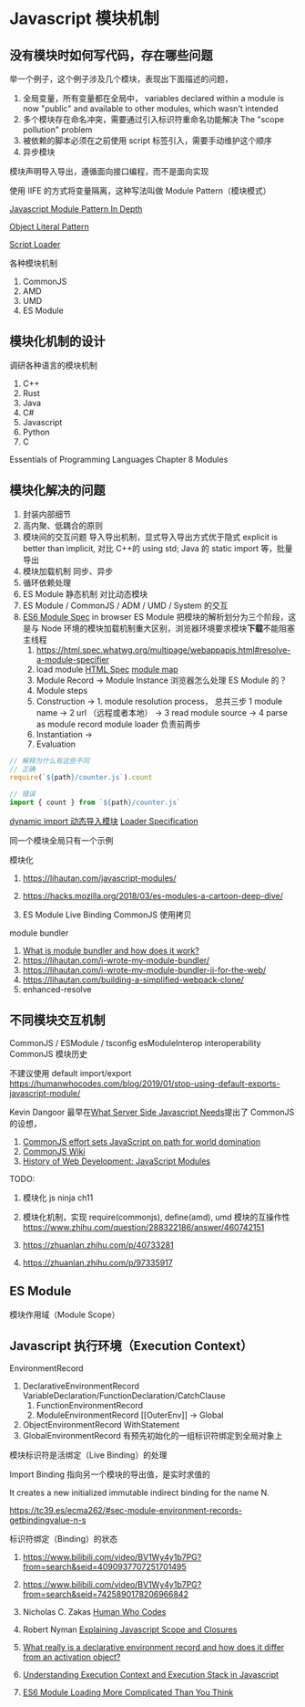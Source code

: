 # Javascript 模块机制

## 没有模块时如何写代码，存在哪些问题

举一个例子，这个例子涉及几个模块，表现出下面描述的问题，

1. 全局变量，所有变量都在全局中， variables declared within a module is now "public" and available to other modules, which wasn't intended
1. 多个模块存在命名冲突，需要通过引入标识符重命名功能解决 The "scope pollution" problem
1. 被依赖的脚本必须在之前使用 script 标签引入，需要手动维护这个顺序
1. 异步模块

模块声明导入导出，遵循面向接口编程，而不是面向实现

使用 IIFE 的方式将变量隔离，这种写法叫做 Module Pattern（模块模式）

[Javascript Module Pattern In Depth](http://www.adequatelygood.com/JavaScript-Module-Pattern-In-Depth.html)

[Object Literal Pattern](http://blog.rebeccamurphey.com/2009/10/15/using-objects-to-organize-your-code)

<a href="https://docs.microsoft.com/en-us/previous-versions/msdn10/hh227261(v=msdn.10)"> Script Loader </a>

各种模块机制

1. CommonJS
1. AMD
1. UMD
1. ES Module

## 模块化机制的设计

调研各种语言的模块机制

1. C++
1. Rust
1. Java
1. C#
1. Javascript
1. Python
1. C

Essentials of Programming Languages Chapter 8 Modules

## 模块化解决的问题

1. 封装内部细节
1. 高内聚、低耦合的原则
1. 模块间的交互问题 导入导出机制，显式导入导出方式优于隐式 explicit is better than implicit, 对比 C++的 using std; Java 的 static import 等，批量导出
1. 模块加载机制 同步、异步
1. 循环依赖处理
1. ES Module 静态机制 对比动态模块
1. ES Module / CommonJS / ADM / UMD / System 的交互
1. [ES6 Module Spec](https://tc39.es/ecma262/#sec-modules) in browser ES Module 把模块的解析划分为三个阶段，这是与 Node 环境的模块加载机制重大区别，浏览器环境要求模块**下载**不能阻塞主线程
   1. https://html.spec.whatwg.org/multipage/webappapis.html#resolve-a-module-specifier
   1. load module [HTML Spec](https://html.spec.whatwg.org/#fetch-a-module-script-tree) [module map](https://html.spec.whatwg.org/multipage/webappapis.html#integration-with-the-javascript-module-system)
   1. Module Record -> Module Instance 浏览器怎么处理 ES Module 的？
   1. Module steps
   1. Construction -> 1. module resolution process， 总共三步 1 module name -> 2 url （远程或者本地） -> 3 read module source -> 4 parse as module record
      module loader 负责前两步
   1. Instantiation ->
   1. Evaluation

```js
// 解释为什么有这些不同
// 正确
require(`${path}/counter.js`).count

// 错误
import { count } from `${path}/counter.js`
```

[dynamic import 动态导入模块](https://github.com/tc39/proposal-dynamic-import)
[Loader Specification](https://whatwg.github.io/loader/)

同一个模块全局只有一个示例

模块化

1.  https://lihautan.com/javascript-modules/
1.  https://hacks.mozilla.org/2018/03/es-modules-a-cartoon-deep-dive/

1.  ES Module Live Binding CommonJS 使用拷贝

module bundler

1. [What is module bundler and how does it work?](https://lihautan.com/what-is-module-bundler-and-how-does-it-work/)
1. https://lihautan.com/i-wrote-my-module-bundler/
1. https://lihautan.com/i-wrote-my-module-bundler-ii-for-the-web/
1. https://lihautan.com/building-a-simplified-webpack-clone/
1. enhanced-resolve

## 不同模块交互机制

CommonJS / ESModule / tsconfig esModuleInterop interoperability
CommonJS 模块历史

不建议使用 default import/export https://humanwhocodes.com/blog/2019/01/stop-using-default-exports-javascript-module/

Kevin Dangoor 最早在[What Server Side Javascript Needs](https://www.blueskyonmars.com/2009/01/29/what-server-side-javascript-needs/)提出了 CommonJS 的设想，

1. [CommonJS effort sets JavaScript on path for world domination](https://arstechnica.com/information-technology/2009/12/commonjs-effort-sets-javascript-on-path-for-world-domination/)
1. [CommonJS Wiki](http://wiki.commonjs.org/wiki/Modules)
1. [History of Web Development: JavaScript Modules](https://lihautan.com/javascript-modules/)

TODO:

1. 模块化 js ninja ch11
1. 模块化机制，实现 require(commonjs), define(amd), umd 模块的互操作性 https://www.zhihu.com/question/288322186/answer/460742151
1. https://zhuanlan.zhihu.com/p/40733281

1. https://zhuanlan.zhihu.com/p/97335917

## ES Module

模块作用域（Module Scope）

## Javascript 执行环境（Execution Context）

EnvironmentRecord

1. DeclarativeEnvironmentRecord VariableDeclaration/FunctionDeclaration/CatchClause
   1. FunctionEnvironmentRecord
   1. ModuleEnvironmentRecord [[OuterEnv]] -> Global
1. ObjectEnvironmentRecord WithStatement
1. GlobalEnvironmentRecord 有预先初始化的一组标识符绑定到全局对象上

模块标识符是活绑定（Live Binding）的处理

Import Binding 指向另一个模块的导出值，是实时求值的

It creates a new initialized immutable indirect binding for the name N.

https://tc39.es/ecma262/#sec-module-environment-records-getbindingvalue-n-s

标识符绑定（Binding）的状态

1. https://www.bilibili.com/video/BV1Wy4y1b7PG?from=search&seid=4090937707251701495
1. https://www.bilibili.com/video/BV1Wy4y1b7PG?from=search&seid=7425890178206966842
1. Nicholas C. Zakas [Human Who Codes](https://humanwhocodes.com/)
1. Robert Nyman [Explaining Javascript Scope and Closures](https://robertnyman.com/2008/10/09/explaining-javascript-scope-and-closures/)

1. [What really is a declarative environment record and how does it differ from an activation object?](https://stackoverflow.com/questions/20139050/what-really-is-a-declarative-environment-record-and-how-does-it-differ-from-an-a)
1. [Understanding Execution Context and Execution Stack in Javascript](https://blog.bitsrc.io/understanding-execution-context-and-execution-stack-in-javascript-1c9ea8642dd0)

1. [ES6 Module Loading More Complicated Than You Think](https://humanwhocodes.com/blog/2016/04/es6-module-loading-more-complicated-than-you-think/)
